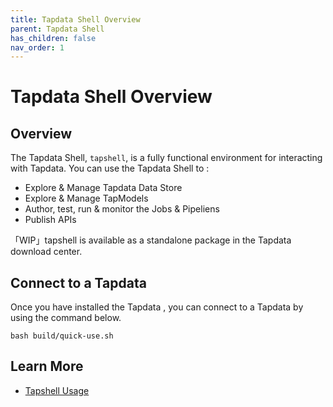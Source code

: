 ```yaml
---
title: Tapdata Shell Overview
parent: Tapdata Shell
has_children: false
nav_order: 1
---
```

# Tapdata Shell Overview

## Overview

The Tapdata Shell, `tapshell`, is a fully functional  environment for interacting with Tapdata. You can use the Tapdata Shell to :

- Explore & Manage Tapdata Data Store 
- Explore & Manage TapModels 
- Author, test, run & monitor the Jobs & Pipeliens
- Publish APIs

「WIP」tapshell is available as a standalone package in the Tapdata download center.





## Connect to a Tapdata

Once you have installed the Tapdata  , you can connect to a Tapdata by using the command below. 

```
bash build/quick-use.sh
```




## Learn More

- [Tapshell Usage](./tapshell-usage.md)

  
